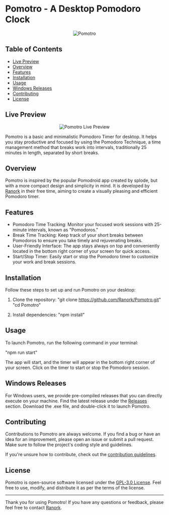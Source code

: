 # Pomotro - A Desktop Pomodoro Clock

<p align="center">
  <img src="https://i.imgur.com/vo8S2AZ.png" alt="Pomotro">
</p>

## Table of Contents
- [Live Preview](#live-preview)
- [Overview](#overview)
- [Features](#features)
- [Installation](#installation)
- [Usage](#usage)
- [Windows Releases](#windows-releases)
- [Contributing](#contributing)
- [License](#license)

## Live Preview


<p align="center">
  <img src=https://i.imgur.com/92vwSyb.png" alt="Pomotro Live Preview">
</p>

Pomotro is a basic and minimalistic Pomodoro Timer for desktop. It helps you stay productive and focused by using the Pomodoro Technique, a time management method that breaks work into intervals, traditionally 25 minutes in length, separated by short breaks.

## Overview
Pomotro is inspired by the popular Pomodroid app created by splode, but with a more compact design and simplicity in mind. It is developed by [Ranork](https://github.com/Ranork) in their free time, aiming to create a visually pleasing and efficient Pomodoro timer.

## Features
- Pomodoro Time Tracking: Monitor your focused work sessions with 25-minute intervals, known as "Pomodoros."
- Break Time Tracking: Keep track of your short breaks between Pomodoros to ensure you take timely and rejuvenating breaks.
- User-Friendly Interface: The app stays always on top and conveniently located in the bottom right corner of your screen for quick access.
- Start/Stop Timer: Easily start or stop the Pomodoro timer to customize your work and break sessions.

## Installation
Follow these steps to set up and run Pomotro on your desktop:

1. Clone the repository:
"git clone https://github.com/Ranork/Pomotro.git"
"cd Pomotro"

2. Install dependencies:
"npm install"

## Usage
To launch Pomotro, run the following command in your terminal:

"npm run start"

The app will start, and the timer will appear in the bottom right corner of your screen. Click on the timer to start or stop the Pomodoro session.

## Windows Releases
For Windows users, we provide pre-compiled releases that you can directly execute on your machine. Find the latest release under the [Releases](https://github.com/Ranork/Pomotro/releases) section. Download the .exe file, and double-click it to launch Pomotro.

## Contributing
Contributions to Pomotro are always welcome. If you find a bug or have an idea for an improvement, please open an issue or submit a pull request. Make sure to follow the project's coding style and guidelines.

If you're unsure how to contribute, check out the [contribution guidelines](CONTRIBUTING.md).

## License
Pomotro is open-source software licensed under the [GPL-3.0 License](https://opensource.org/licenses/GPL-3.0). Feel free to use, modify, and distribute it as per the terms of the license.

---

Thank you for using Pomotro! If you have any questions or feedback, please feel free to contact [Ranork](https://github.com/Ranork).
